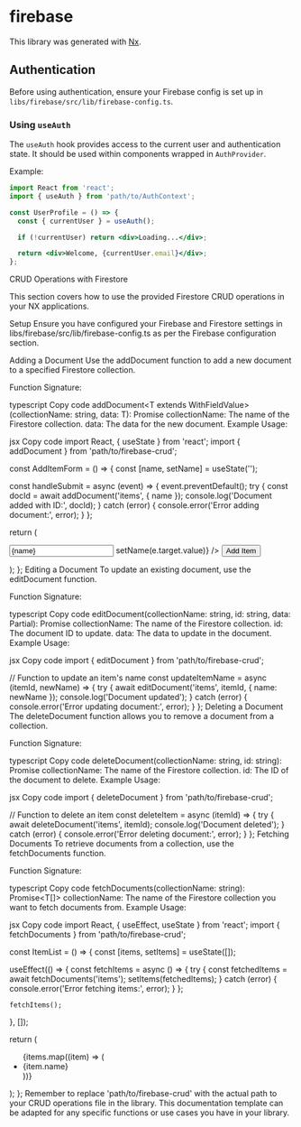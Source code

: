 # firebase

This library was generated with [Nx](https://nx.dev).

## Authentication

Before using authentication, ensure your Firebase config is set up in `libs/firebase/src/lib/firebase-config.ts`.

### Using `useAuth`

The `useAuth` hook provides access to the current user and authentication state. It should be used within components wrapped in `AuthProvider`.

Example:

```jsx
import React from 'react';
import { useAuth } from 'path/to/AuthContext';

const UserProfile = () => {
  const { currentUser } = useAuth();

  if (!currentUser) return <div>Loading...</div>;

  return <div>Welcome, {currentUser.email}</div>;
};
```

CRUD Operations with Firestore

This section covers how to use the provided Firestore CRUD operations in your NX applications.

Setup
Ensure you have configured your Firebase and Firestore settings in libs/firebase/src/lib/firebase-config.ts as per the Firebase configuration section.

Adding a Document
Use the addDocument function to add a new document to a specified Firestore collection.

Function Signature:

typescript
Copy code
addDocument<T extends WithFieldValue<DocumentData>>(collectionName: string, data: T): Promise<string>
collectionName: The name of the Firestore collection.
data: The data for the new document.
Example Usage:

jsx
Copy code
import React, { useState } from 'react';
import { addDocument } from 'path/to/firebase-crud';

const AddItemForm = () => {
const [name, setName] = useState('');

const handleSubmit = async (event) => {
event.preventDefault();
try {
const docId = await addDocument('items', { name });
console.log('Document added with ID:', docId);
} catch (error) {
console.error('Error adding document:', error);
}
};

return (

<form onSubmit={handleSubmit}>
<input type="text" value={name} onChange={(e) => setName(e.target.value)} />
<button type="submit">Add Item</button>
</form>
);
};
Editing a Document
To update an existing document, use the editDocument function.

Function Signature:

typescript
Copy code
editDocument<T>(collectionName: string, id: string, data: Partial<T>): Promise<void>
collectionName: The name of the Firestore collection.
id: The document ID to update.
data: The data to update in the document.
Example Usage:

jsx
Copy code
import { editDocument } from 'path/to/firebase-crud';

// Function to update an item's name
const updateItemName = async (itemId, newName) => {
try {
await editDocument('items', itemId, { name: newName });
console.log('Document updated');
} catch (error) {
console.error('Error updating document:', error);
}
};
Deleting a Document
The deleteDocument function allows you to remove a document from a collection.

Function Signature:

typescript
Copy code
deleteDocument(collectionName: string, id: string): Promise<void>
collectionName: The name of the Firestore collection.
id: The ID of the document to delete.
Example Usage:

jsx
Copy code
import { deleteDocument } from 'path/to/firebase-crud';

// Function to delete an item
const deleteItem = async (itemId) => {
try {
await deleteDocument('items', itemId);
console.log('Document deleted');
} catch (error) {
console.error('Error deleting document:', error);
}
};
Fetching Documents
To retrieve documents from a collection, use the fetchDocuments function.

Function Signature:

typescript
Copy code
fetchDocuments<T>(collectionName: string): Promise<T[]>
collectionName: The name of the Firestore collection you want to fetch documents from.
Example Usage:

jsx
Copy code
import React, { useEffect, useState } from 'react';
import { fetchDocuments } from 'path/to/firebase-crud';

const ItemList = () => {
const [items, setItems] = useState([]);

useEffect(() => {
const fetchItems = async () => {
try {
const fetchedItems = await fetchDocuments('items');
setItems(fetchedItems);
} catch (error) {
console.error('Error fetching items:', error);
}
};

    fetchItems();

}, []);

return (

<ul>
{items.map((item) => (
<li key={item.id}>{item.name}</li>
))}
</ul>
);
};
Remember to replace 'path/to/firebase-crud' with the actual path to your CRUD operations file in the library. This documentation template can be adapted for any specific functions or use cases you have in your library.
